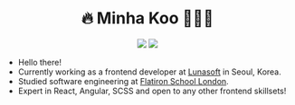 <div align="center">
  
  # 🔥 Minha Koo 👩🏻‍💻
  
  <a href="https://www.linkedin.com/in/minha-koo/"><img src="https://img.shields.io/badge/LinkedIn-blue?logo=linkedin"/></a>
  <a href="mailto:minha.koo.9@gmail.com"><img src="https://img.shields.io/badge/Gmail-D14836?style=flat&logo=Gmail&logoColor=white"/></a>
  <br>
 
</div>

- Hello there!
- Currently working as a frontend developer at [Lunasoft](https://lunasoft.co.kr) in Seoul, Korea.
- Studied software engineering at [Flatiron School London](https://flatironschool.com/).
- Expert in React, Angular, SCSS and open to any other frontend skillsets!

